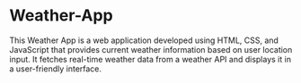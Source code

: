 # Weather-App
This Weather App is a web application developed using HTML, CSS, and JavaScript that provides current weather information based on user location input. It fetches real-time weather data from a weather API and displays it in a user-friendly interface.
